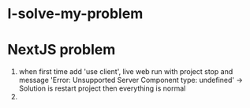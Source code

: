 # I-solve-my-problem
# NextJS problem
1. when first time add 'use client', live web run with project stop and message 'Error: Unsupported Server Component type: undefined'
 -> Solution is restart project then everything is normal
2. 
